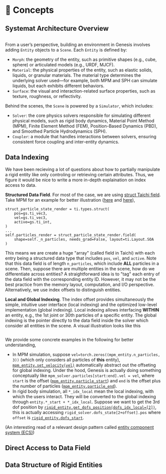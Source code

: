# 🧩 Concepts

## Systemat Architecture Overview

```{figure} ../../_static/images/overview.png
```

<!-- From an user perspective, building an environment using Genesis is to add `Entity` in `Scene`, where `Entity` is specified by
- `Morph`: the geometry of the entity, e.g., primitive shapes or URDF.
- `Material`: the material of the entity, e.g., elastic object, liquid, sand, etc. Material is associated with the underlying solvers, e.g., there is MPM liquid and SPH liquid, those demonstrate different behaviors.
- `Surface`: the texture, rendering surface parameters etc

Under the hood, the scene consists of a simulator that encapsulates,
- `Solver`: the physics solver that handles the core physics engine with different methods like rigid, material point method (MPM), finite element method (FEM), etc.
- `Coupler`: the bridge across solvers that handle forces and any interaction in between. -->

From a user’s perspective, building an environment in Genesis involves adding `Entity` objects to a `Scene`. Each `Entity` is defined by:
- `Morph`: the geometry of the entity, such as primitive shapes (e.g., cube, sphere) or articulated models (e.g., URDF, MJCF).
- `Material`: the physical properties of the entity, such as elastic solids, liquids, or granular materials. The material type determines the underlying solver used—for example, both MPM and SPH can simulate liquids, but each exhibits different behaviors.
- `Surface`: the visual and interaction-related surface properties, such as texture, roughness, or reflectivity.

Behind the scenes, the `Scene` is powered by a `Simulator`, which includes:
- `Solver`: the core physics solvers responsible for simulating different physical models, such as rigid body dynamics, Material Point Method (MPM), Finite Element Method (FEM), Position-Based Dynamics (PBD), and Smoothed Particle Hydrodynamics (SPH).
- `Coupler`: a module that handles interactions between solvers, ensuring consistent force coupling and inter-entity dynamics.


## Data Indexing

We have been recieving a lot of questions about how to partially manipulate a rigid entity like only controling or retrieving certain attributes. Thus, we figure it would be nice to write a more in-depth explaination on index access to data.

**Structured Data Field**. For most of the case, we are using [struct Taichi field](https://docs.taichi-lang.org/docs/type#struct-types-and-dataclass). Take MPM for an example for better illustration ([here](https://github.com/Genesis-Embodied-AI/Genesis/blob/53b475f49c025906a359bc8aff1270a3c8a1d4a8/genesis/engine/solvers/mpm_solver.py#L103C1-L107C10) and [here](https://github.com/Genesis-Embodied-AI/Genesis/blob/53b475f49c025906a359bc8aff1270a3c8a1d4a8/genesis/engine/solvers/mpm_solver.py#L123)),
```
struct_particle_state_render = ti.types.struct(
    pos=gs.ti_vec3,
    vel=gs.ti_vec3,
    active=gs.ti_int,
)
...
self.particles_render = struct_particle_state_render.field(
    shape=self._n_particles, needs_grad=False, layout=ti.Layout.SOA
)
```
This means we are create a huge "array" (called field in Taichi) with each entry being a structured data type that includes `pos`, `vel`, and `active`. Note that this data field is of length `n_particles`, which include __ALL__ particles in a scene. Then, suppose there are multiple entities in the scene, how do we differentiate across entities? A straightforward idea is to "tag" each entry of the data field with the corresponding entity ID. However, it may not be the best practice from the memory layout, computation, and I/O perspective. Alternatively, we use index offsets to distinguish entities.

**Local and Global Indexing**. The index offset provides simultaneously the simple, intuitive user interface (local indexing) and the optimized low-level implementation (global indexing). Local indexing allows interfacing __WITHIN__ an entity, e.g., the 1st joint or 30th particles of a specific entity. The global indexing is the pointer directly to the data field inside the solver which consider all entities in the scene. A visual illustration looks like this

```{figure} ../../_static/images/local_global_indexing.png
```

We provide some concrete examples in the following for better understanding,
- In MPM simulation, suppose `vel=torch.zeros((mpm_entity.n_particles, 3))` (which only considers all particles of __this__ entity), [`mpm_entity.set_velocity(vel)`](https://github.com/Genesis-Embodied-AI/Genesis/blob/53b475f49c025906a359bc8aff1270a3c8a1d4a8/genesis/engine/entities/particle_entity.py#L296) automatically abstract out the offseting for global indexing. Under the hood, Genesis is actually doing something conceptually like `mpm_solver.particles[start:end].vel = vel`, where `start` is the offset ([`mpm_entity.particle_start`](https://github.com/Genesis-Embodied-AI/Genesis/blob/53b475f49c025906a359bc8aff1270a3c8a1d4a8/genesis/engine/entities/particle_entity.py#L453)) and `end` is the offset plus the number of particles ([`mpm_entity.particle_end`](https://github.com/Genesis-Embodied-AI/Genesis/blob/53b475f49c025906a359bc8aff1270a3c8a1d4a8/genesis/engine/entities/particle_entity.py#L457)).
- In rigid body simulation, all `*_idx_local` mean the local indexing, with which the users interact. They will be converted to the global indexing through `entity.*_start + *_idx_local`. Suppose we want to get the 3rd dof position by [`rigid_entity.get_dofs_position(dofs_idx_local=[2])`](https://github.com/Genesis-Embodied-AI/Genesis/blob/53b475f49c025906a359bc8aff1270a3c8a1d4a8/genesis/engine/entities/rigid_entity/rigid_entity.py#L2201), this is actually accessing `rigid_solver.dofs_state[2+offset].pos` where `offset` is [`rigid_entity.dofs_start`](https://github.com/Genesis-Embodied-AI/Genesis/blob/53b475f49c025906a359bc8aff1270a3c8a1d4a8/genesis/engine/entities/rigid_entity/rigid_entity.py#L2717).

(An interesting read of a relevant design pattern called [entity component system (ECS)](https://en.wikipedia.org/wiki/Entity_component_system))

## Direct Access to Data Field

## Data Structure of Rigid Entities
